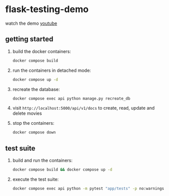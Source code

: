 # flask-testing-demo
watch the demo [youtube](https://youtu.be/frraTxO5j08)

## getting started
1. build the docker containers:

    ```sh
    docker compose build
    ```

2. run the containers in detached mode:

    ```sh
    docker compose up -d
    ```

3. recreate the database:

    ```sh
    docker compose exec api python manage.py recreate_db
    ```

4. visit `http://localhost:5000/api/v1/docs` to create, read, update and delete movies

5. stop the containers:

    ```sh
    docker compose down
    ```

## test suite
1. build and run the containers:

    ```sh
    docker compose build && docker compose up -d
    ```

2. execute the test suite:

    ```sh
    docker compose exec api python -m pytest "app/tests" -p no:warnings --cov="app"
    ```